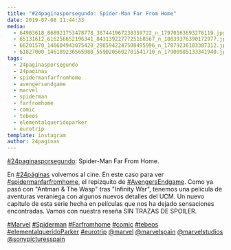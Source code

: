 ```yaml
---
title: "#24paginasporsegundo: Spider-Man Far From Home"
date: 2019-07-08 11:44:33
media: 
  - 64903618_868921753478778_387441967238359722_n_17970163693276119.jpg
  - 65131612_616256652196341_8431392277725168567_n_18039376390172977.jpg
  - 66201570_146604943075420_2985942247508495996_n_17879236183387312.jpg
  - 61827000_146189236565080_5590205602701541710_n_17900985133341940.jpg
tags: 
  - 24paginasporsegundo
  - 24paginas
  - spidermanfarfromhome
  - avengersendgame
  - marvel
  - spiderman
  - farfromhome
  - comic
  - tebeos
  - elementalqueridoparker
  - eurotrip
template: instagram
author: 24paginas
---
```


[#24paginasporsegundo](/tags/24paginasporsegundo): Spider-Man Far From Home.

En [#24páginas](/tags/24paginas) volvemos al cine. En este caso para ver [#spidermanfarfromhome](/tags/spidermanfarfromhome),  el repizquito de [#AvengersEndgame](/tags/avengersendgame). Como ya pasó con "Antman & The Wasp" tras "Infinity War", tenemos una película de aventuras veraniega con algunos nuevos detalles del UCM. Un nuevo capítulo de esta serie hecha en películas que nos ha dejado sensaciones encontradas. Vamos con nuestra reseña SIN TRAZAS DE SPOILER.






[#Marvel](/tags/marvel) [#Spiderman](/tags/spiderman) [#Farfromhome](/tags/farfromhome) [#comic](/tags/comic) [#tebeos](/tags/tebeos) [#elementalqueridoParker](/tags/elementalqueridoparker) [#eurotrip](/tags/eurotrip) [@marvel](https://instagram.com/marvel) [@marvelspain](https://instagram.com/marvelspain) [@marvelstudios](https://instagram.com/marvelstudios) [@sonypicturesspain](https://instagram.com/sonypicturesspain)
